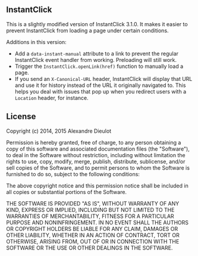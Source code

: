 InstantClick
---

This is a slightly modified version of InstantClick 3.1.0. It makes it easier to prevent InstantClick from loading a page under certain conditions.

Additions in this version:
- Add a `data-instant-manual` attribute to a link to prevent the regular InstantClick event handler from working. Preloading will still work.
- Trigger the `InstantClick.openLink(href)` function to manually load a page. 
- If you send an `X-Canonical-URL` header, InstantClick will display that URL and use it for history instead of the URL it originally navigated to. This helps you deal with issues that pop up when you redirect users with a `Location` header, for instance.

License
---
Copyright (c) 2014, 2015 Alexandre Dieulot

Permission is hereby granted, free of charge, to any person obtaining a copy of this software and associated documentation files (the "Software"), to deal in the Software without restriction, including without limitation the rights to use, copy, modify, merge, publish, distribute, sublicense, and/or sell copies of the Software, and to permit persons to whom the Software is furnished to do so, subject to the following conditions:

The above copyright notice and this permission notice shall be included in all copies or substantial portions of the Software.

THE SOFTWARE IS PROVIDED "AS IS", WITHOUT WARRANTY OF ANY KIND, EXPRESS OR IMPLIED, INCLUDING BUT NOT LIMITED TO THE WARRANTIES OF MERCHANTABILITY, FITNESS FOR A PARTICULAR PURPOSE AND NONINFRINGEMENT. IN NO EVENT SHALL THE AUTHORS OR COPYRIGHT HOLDERS BE LIABLE FOR ANY CLAIM, DAMAGES OR OTHER LIABILITY, WHETHER IN AN ACTION OF CONTRACT, TORT OR OTHERWISE, ARISING FROM, OUT OF OR IN CONNECTION WITH THE SOFTWARE OR THE USE OR OTHER DEALINGS IN THE SOFTWARE.

